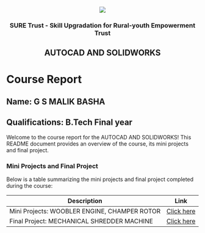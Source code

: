 <!-- PROJECT LOGO -->
<br />

<div align="center">
   <img src='https://user-images.githubusercontent.com/73131499/166115643-d3187f47-d38f-41b2-ae42-5ecbbc60de14.png' />


<h3 align="center">SURE Trust - Skill Upgradation for Rural-youth Empowerment Trust</h3>
  <h2>  AUTOCAD AND SOLIDWORKS </h2>
</div>

# Course Report

## Name: G S MALIK BASHA

## Qualifications: B.Tech Final year

Welcome to the course report for the  AUTOCAD AND SOLIDWORKS! This README document provides an overview of the course, its mini projects and final project.

### Mini Projects and Final Project

Below is a table summarizing the mini projects and final project completed during the course:

| Description                               | Link                                    |
|-------------------------------------------|-----------------------------------------|
| Mini Projects: WOOBLER ENGINE, CHAMPER ROTOR   | [Click here](https://github.com/sure-trust/G7_Autocad/tree/main/Mini%20Projects/Malik%20Basha)                      |
| Final Project: MECHANICAL SHREDDER MACHINE     |  [Click here](https://github.com/sure-trust/G7_Autocad/tree/main/Final%20Project/Malik%20Basha)                        |
